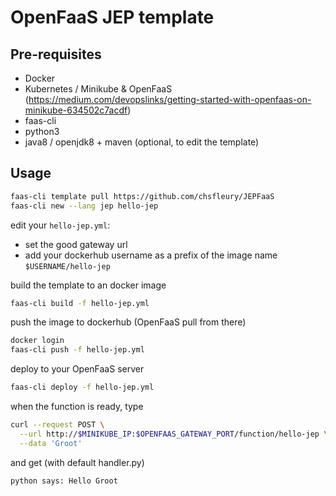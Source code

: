 # OpenFaaS JEP template

## Pre-requisites

* Docker
* Kubernetes / Minikube & OpenFaaS (https://medium.com/devopslinks/getting-started-with-openfaas-on-minikube-634502c7acdf)
* faas-cli
* python3
* java8 / openjdk8 + maven (optional, to edit the template)

## Usage

```bash
faas-cli template pull https://github.com/chsfleury/JEPFaaS
faas-cli new --lang jep hello-jep
```

edit your ``hello-jep.yml``:
 * set the good gateway url 
 * add your dockerhub username as a prefix of the image name ``$USERNAME/hello-jep``

build the template to an docker image
```bash
faas-cli build -f hello-jep.yml
```

push the image to dockerhub (OpenFaaS pull from there)
```bash
docker login
faas-cli push -f hello-jep.yml
```

deploy to your OpenFaaS server
```bash
faas-cli deploy -f hello-jep.yml
```

when the function is ready, type
```bash
curl --request POST \
  --url http://$MINIKUBE_IP:$OPENFAAS_GATEWAY_PORT/function/hello-jep \
  --data 'Groot'
```
and get (with default handler.py)
```bash
python says: Hello Groot
```